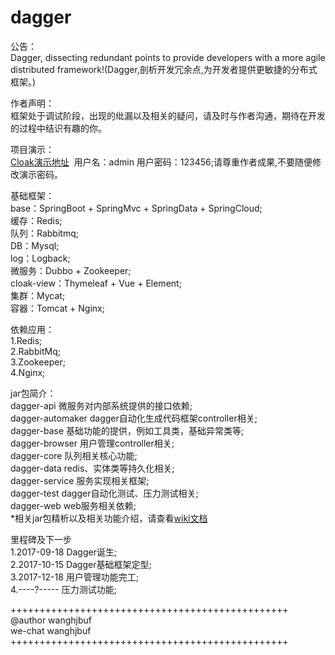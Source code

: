 # dagger

公告：<br/>
Dagger, dissecting redundant points to provide developers with a more agile distributed framework!(Dagger,剖析开发冗余点,为开发者提供更敏捷的分布式框架。)<br/>

作者声明：<br/>
框架处于调试阶段，出现的纰漏以及相关的疑问，请及时与作者沟通，期待在开发的过程中结识有趣的你。<br/>

项目演示：<br/>
<a href="http://47.93.253.28/" target="_Blank">Cloak演示地址</a>  用户名：admin 用户密码：123456;请尊重作者成果,不要随便修改演示密码。

基础框架：<br/>
base：SpringBoot + SpringMvc + SpringData + SpringCloud;<br/>
缓存：Redis;<br/>
队列：Rabbitmq;<br/>
DB：Mysql;<br/>
log：Logback;<br/>
微服务：Dubbo + Zookeeper;<br/>
cloak-view：Thymeleaf + Vue + Element;<br/>
集群：Mycat;<br/>
容器：Tomcat + Nginx;<br/>
    
依赖应用：<br/>
1.Redis;<br/>
2.RabbitMq;<br/>
3.Zookeeper;<br/>
4.Nginx;<br/>

jar包简介：<br/>
dagger-api 微服务对内部系统提供的接口依赖;<br/>
dagger-automaker dagger自动化生成代码框架controller相关;<br/>
dagger-base 基础功能的提供，例如工具类，基础异常类等;<br/>
dagger-browser 用户管理controller相关;<br/>
dagger-core 队列相关核心功能;<br/>
dagger-data redis、实体类等持久化相关;<br/>
dagger-service 服务实现相关框架;<br/>
dagger-test dagger自动化测试、压力测试相关;<br/>
dagger-web web服务相关依赖;<br/>
*相关jar包精析以及相关功能介绍，请查看<a href="https://github.com/wanghuanjie/dagger/wiki" target="_Blank">wiki文档</a>

里程碑及下一步<br/>
1.2017-09-18 Dagger诞生;<br/>
2.2017-10-15 Dagger基础框架定型;<br/>
3.2017-12-18 用户管理功能完工;<br/>
4.----?----- 压力测试功能;<br/>

++++++++++++++++++++++++++++++++++++++++++++++++<br/>
@author wanghjbuf<br/>
we-chat wanghjbuf<br/>
++++++++++++++++++++++++++++++++++++++++++++++++<br/>

